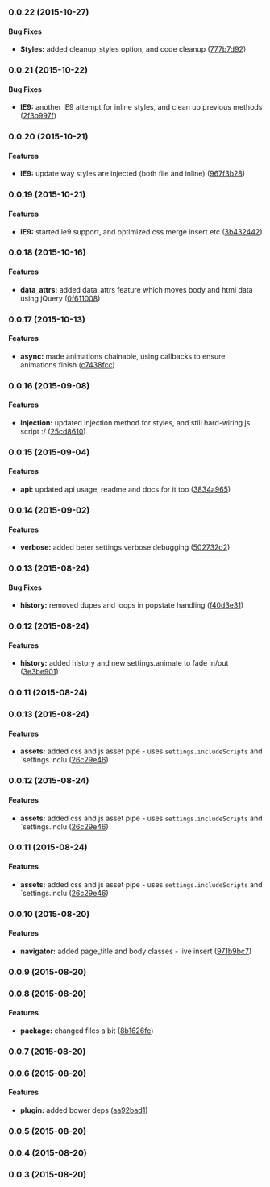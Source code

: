 ### 0.0.22 (2015-10-27)


#### Bug Fixes

* **Styles:** added cleanup_styles option, and code cleanup ([777b7d92](https://github.com/electblake/jquery-async-navigator/commit/777b7d929800cbb449560aa451a8a9c8a7e5f77b))


### 0.0.21 (2015-10-22)


#### Bug Fixes

* **IE9:** another IE9 attempt for inline styles, and clean up previous methods ([2f3b997f](https://github.com/electblake/jquery-async-navigator/commit/2f3b997f4425c2263b8c95827bc5a65388f629cf))


### 0.0.20 (2015-10-21)


#### Features

* **IE9:** update way styles are injected (both file and inline) ([967f3b28](https://github.com/electblake/jquery-async-navigator/commit/967f3b28d6e9cc936986ffd768b8247d1231db46))


### 0.0.19 (2015-10-21)


#### Features

* **IE9:** started ie9 support, and optimized css merge insert etc ([3b432442](https://github.com/electblake/jquery-async-navigator/commit/3b4324423c852bef8e9ddf8718882df5fe996887))


### 0.0.18 (2015-10-16)


#### Features

* **data_attrs:** added data_attrs feature which moves body and html data using jQuery ([0f611008](https://github.com/electblake/jquery-async-navigator/commit/0f61100861ecfc5fa95c18bd621e79d78cde3fb0))


### 0.0.17 (2015-10-13)


#### Features

* **async:** made animations chainable, using callbacks to ensure animations finish ([c7438fcc](https://github.com/electblake/jquery-async-navigator/commit/c7438fcc5de7d3feae74186a894b403b46d0ce36))


### 0.0.16 (2015-09-08)


#### Features

* **Injection:** updated injection method for styles, and still hard-wiring js script :/ ([25cd8610](https://github.com/electblake/jquery-async-navigator/commit/25cd86102711a3b80320c9f9a8ced7b4535885c4))


### 0.0.15 (2015-09-04)


#### Features

* **api:** updated api usage, readme and docs for it too ([3834a965](https://github.com/electblake/jquery-async-navigator/commit/3834a96553a38c5429fe65cc344d49eb65463306))


### 0.0.14 (2015-09-02)


#### Features

* **verbose:** added beter settings.verbose debugging ([502732d2](https://github.com/electblake/jquery-async-navigator/commit/502732d2de0e2ac0e07d7fd1d17bc0652d3a02e0))


### 0.0.13 (2015-08-24)


#### Bug Fixes

* **history:** removed dupes and loops in popstate handling ([f40d3e31](https://github.com/electblake/jquery-async-navigator/commit/f40d3e3105a8eff446d133dda5272528c82565da))


### 0.0.12 (2015-08-24)


#### Features

* **history:** added history and new settings.animate to fade in/out ([3e3be901](https://github.com/electblake/jquery-async-navigator/commit/3e3be9017f7f81e22e4e8413b000b5399aaff402))


### 0.0.11 (2015-08-24)


### 0.0.13 (2015-08-24)


#### Features

* **assets:** added css and js asset pipe - uses `settings.includeScripts` and `settings.inclu ([26c29e46](https://github.com/electblake/jquery-async-navigator/commit/26c29e46c37635c0f5f882d2d39ff888e4256c0c))


### 0.0.12 (2015-08-24)


#### Features

* **assets:** added css and js asset pipe - uses `settings.includeScripts` and `settings.inclu ([26c29e46](https://github.com/electblake/jquery-async-navigator/commit/26c29e46c37635c0f5f882d2d39ff888e4256c0c))


### 0.0.11 (2015-08-24)


#### Features

* **assets:** added css and js asset pipe - uses `settings.includeScripts` and `settings.inclu ([26c29e46](https://github.com/electblake/jquery-async-navigator/commit/26c29e46c37635c0f5f882d2d39ff888e4256c0c))


### 0.0.10 (2015-08-20)


#### Features

* **navigator:** added page_title and body classes - live insert ([971b9bc7](https://github.com/electblake/jquery-async-navigator/commit/971b9bc76d2dd2ef16b562c0654e8326e0e4793d))


### 0.0.9 (2015-08-20)


### 0.0.8 (2015-08-20)


#### Features

* **package:** changed files a bit ([8b1626fe](https://github.com/electblake/jquery-async-navigator/commit/8b1626fe5ce411fc7791ed9864d876e99a21e213))


### 0.0.7 (2015-08-20)


### 0.0.6 (2015-08-20)


#### Features

* **plugin:** added bower deps ([aa92bad1](https://github.com/electblake/jquery-async-navigator/commit/aa92bad11eb5fe6ed58db9ac840830493e4f46c9))


### 0.0.5 (2015-08-20)


### 0.0.4 (2015-08-20)


### 0.0.3 (2015-08-20)

